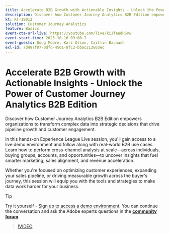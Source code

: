 ```yaml
---
title: Accelerate B2B Growth with Actionable Insights - Unlock the Power of Customer Journey Analytics B2B Edition
description: Discover how Customer Journey Analytics B2B Edition empowers organizations to transform complex data into strategic decisions that drive pipeline growth and customer engagement.
kt: KT-19012
solution: Customer Journey Analytics
feature: Basics
event-cta-url-live: https://youtube.com/live/kiJfaedHSVw
event-start-time: 2025-10-16 09:00-7
event-guests: Doug Moore, Kari Olson, Caitlin Baunach
exl-id: 7d497f07-0dfd-4501-8fc2-bbac213603ec
---
```

# Accelerate B2B Growth with Actionable Insights - Unlock the Power of Customer Journey Analytics B2B Edition

Discover how Customer Journey Analytics B2B Edition empowers organizations to transform complex data into strategic decisions that drive pipeline growth and customer engagement.

In this hands-on Experience League Live session, you'll gain access to a live demo environment and follow along with real-world B2B use cases. Learn how to perform cross-channel analysis at scale—across individuals, buying groups, accounts, and opportunities—to uncover insights that fuel smarter marketing, sales alignment, and revenue acceleration.

Whether you're focused on optimizing customer experiences, expanding your sales pipeline, or driving measurable growth across the buyer's journey, this session will equip you with the tools and strategies to make data work harder for your business.

>[!TIP]
>
> Try it yourself -  [Sign up to access a demo environment](https://business.adobe.com/resources/customer-journey-analytics-b2b-edition-sandbox.html).
> You can continue the conversation and ask the Adobe experts questions in the **[community forum](https://experienceleaguecommunities.adobe.com/t5/adobe-analytics-discussions/experience-league-live-unlock-the-power-of-customer-journey/td-p/780513#)**.

>[!VIDEO](https://video.tv.adobe.com/v/3475999/?learn=on&enablevpops)

